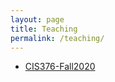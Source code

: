 ```yaml
---
layout: page
title: Teaching
permalink: /teaching/
---
```


-   [CIS376-Fall2020](/teaching/CIS376-Fall2020/)

